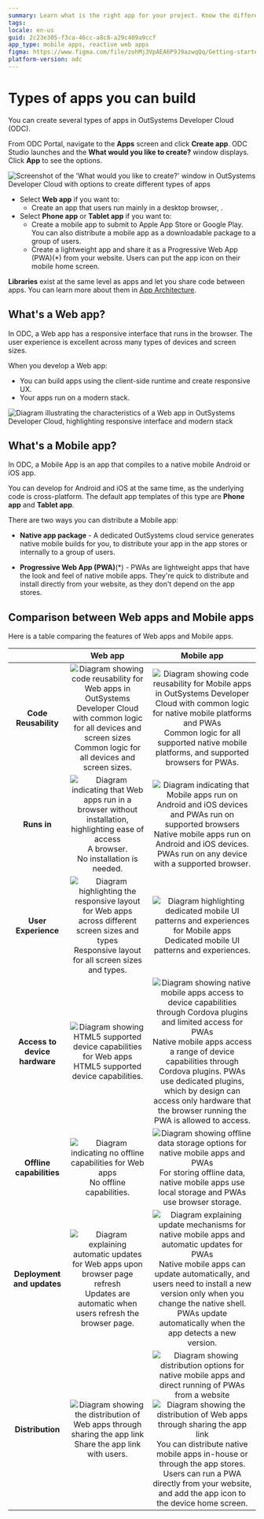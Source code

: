 ```yaml
---
summary: Learn what is the right app for your project. Know the difference between web and mobile apps in OutSystems Developer Cloud (ODC) and what to choose for your needs. 
tags: 
locale: en-us
guid: 2c23e305-f3ca-46cc-a8c8-a29c409a9ccf
app_type: mobile apps, reactive web apps
figma: https://www.figma.com/file/zohMj3VpAEA6P9J9azwqQq/Getting-started-with-ODC?type=design&node-id=2449%3A32710&t=CxwRhrJUzQXvCd96-1
platform-version: odc
---
```


# Types of apps you can build

You can create several types of apps in OutSystems Developer Cloud (ODC). 

From ODC Portal, navigate to the **Apps** screen and click **Create app**. ODC Studio launches and the **What would you like to create?** window displays. Click **App** to see the options.

![Screenshot of the 'What would you like to create?' window in OutSystems Developer Cloud with options to create different types of apps](images/what-would-you-like-to-create-ss.png "ODC App Creation Options")

* Select **Web app** if you want to:
    * Create an app that users run mainly in a desktop browser, .
* Select **Phone app** or **Tablet app** if you want to: 
    * Create a mobile app to submit to Apple App Store or Google Play. You can also distribute a mobile app as a downloadable package to a group of users.
    * Create a lightweight app and share it as a Progressive Web App (PWA)(*) from your website. Users can put the app icon on their mobile home screen.

<div class="info" markdown="1">

**Libraries** exist at the same level as apps and let you share code between apps. You can learn more about them in [App Architecture](../building-apps/architecture/intro.md#libraries-in-odc).

</div>


## What's a Web app?

In ODC, a Web app has a responsive interface that runs in the browser. The user experience is excellent across many types of devices and screen sizes.

When you develop a Web app:

* You can build apps using the client-side runtime and create responsive UX.
* Your apps run on a modern stack.

![Diagram illustrating the characteristics of a Web app in OutSystems Developer Cloud, highlighting responsive interface and modern stack](images/web-app-characteristics-diag.png "Web App Characteristics")

## What's a Mobile app?

In ODC, a Mobile App is an app that compiles to a native mobile Android or iOS app. 

You can develop for Android and iOS at the same time, as the underlying code is cross-platform. The default app templates of this type are **Phone app** and **Tablet app**.

There are two ways you can distribute a Mobile app:

* **Native app package** - A dedicated OutSystems cloud service generates native mobile builds for you, to distribute your app in the app stores or internally to a group of users.

* **Progressive Web App (PWA)**(*) - PWAs are lightweight apps that have the look and feel of native mobile apps. They're quick to distribute and install directly from your website, as they don't depend on the app stores. 

## Comparison between Web apps and Mobile apps

Here is a table comparing the features of Web apps and Mobile apps.

|<br/>|**Web app** <br/>|**Mobile app**<br/>|
|:-:|:-:|:-:|
|**Code Reusability**|![Diagram showing code reusability for Web apps in OutSystems Developer Cloud with common logic for all devices and screen sizes](images/mobile-vs-web-code-reusability-web-diag.png "Web App Code Reusability")<br/>Common logic for all devices and screen sizes.|![Diagram showing code reusability for Mobile apps in OutSystems Developer Cloud with common logic for native mobile platforms and PWAs](images/mobile-vs-web-code-reusability-mobile-diag.png "Mobile App Code Reusability")<br/>Common logic for all supported native mobile platforms, and supported browsers for PWAs.|
|**Runs in**|![Diagram indicating that Web apps run in a browser without installation, highlighting ease of access](images/mobile-vs-web-runs-in-web-diag.png "Web App Runtime Environment")<br/>A browser.<br/>No installation is needed.|![Diagram indicating that Mobile apps run on Android and iOS devices and PWAs run on supported browsers](images/mobile-vs-web-runs-in-mobile-diag.png "Mobile App Runtime Environment")<br/>Native mobile apps run on Android and iOS devices. PWAs run on any device with a supported browser.|
|**User Experience**|![Diagram highlighting the responsive layout for Web apps across different screen sizes and types](images/mobile-vs-web-user-experience-web-diag.png "Web App User Experience")<br/>Responsive layout for all screen sizes and types.|![Diagram highlighting dedicated mobile UI patterns and experiences for Mobile apps](images/mobile-vs-web-user-experience-mobile-diag.png "Mobile App User Experience")<br/>Dedicated mobile UI patterns and experiences.|
|**Access to device hardware**|![Diagram showing HTML5 supported device capabilities for Web apps](images/mobile-vs-web-access-device-web-diag.png "Web App Device Hardware Access")<br/>HTML5 supported device capabilities.|![Diagram showing native mobile apps access to device capabilities through Cordova plugins and limited access for PWAs](images/mobile-vs-web-access-device-mobile-diag.png "Mobile App Device Hardware Access")<br/>Native mobile apps access a range of device capabilities through Cordova plugins. PWAs use dedicated plugins, which by design can access only hardware that the browser running the PWA is allowed to access.|
|**Offline capabilities**|![Diagram indicating no offline capabilities for Web apps](images/mobile-vs-web-offline-web-diag.png "Web App Offline Capabilities")<br/>No offline capabilities.|![Diagram showing offline data storage options for native mobile apps and PWAs](images/mobile-vs-web-offline-mobile-diag.png "Mobile App Offline Capabilities")<br/>For storing offline data, native mobile apps use local storage and PWAs use browser storage.|
|**Deployment and updates**|![Diagram explaining automatic updates for Web apps upon browser page refresh](images/mobile-vs-web-deployments-web-diag.png "Web App Deployment and Updates")<br/>Updates are automatic when users refresh the browser page.|![Diagram explaining update mechanisms for native mobile apps and automatic updates for PWAs](images/mobile-vs-web-deployments-mobile-diag.png "Mobile App Deployment and Updates")<br/>Native mobile apps can update automatically, and users need to install a new version only when you change the native shell. PWAs update automatically when the app detects a new version.|
|**Distribution**|![Diagram showing the distribution of Web apps through sharing the app link](images/mobile-vs-web-distribution-web-diag.png "Web App Distribution")<br/>Share the app link with users.|![Diagram showing distribution options for native mobile apps and direct running of PWAs from a website](images/mobile-vs-web-distribution-mobile-diag.png "Mobile App Distribution") ![Diagram showing the distribution of Web apps through sharing the app link](images/mobile-vs-web-distribution-web-diag.png "Web App Distribution")<br/>You can distribute native mobile apps in-house or through the app stores. Users can run a PWA directly from your website, and add the app icon to the device home screen.|
